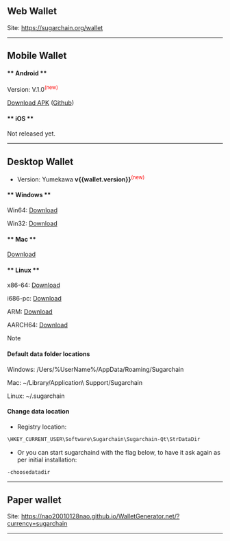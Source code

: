 ## Web Wallet

Site: https://sugarchain.org/wallet

----------------

## Mobile Wallet

<!-- tabs:start -->

#### ** Android **

Version: V.1.0<sup style="color:red">(new)<sup>

[Download APK](https://github.com/sugarchain-project/android_wallet_sugarchain/releases/download/v1.0/Sugar-Wallet-Release-V.1.0.apk)
([Github](https://github.com/sugarchain-project/android_wallet_sugarchain))


#### ** iOS **

Not released yet.

<!-- tabs:end -->

----------------

## Desktop Wallet

- Version: Yumekawa **v{{wallet.version}}**<sup style="color:red">(new)<sup>

<!-- tabs:start -->

#### ** Windows **

Win64: [Download](https://github.com/sugarchain-project/sugarchain/releases/download/v{{wallet.version}}/sugarchain-{{wallet.version}}-win64-setup-unsigned.exe)

Win32: [Download](https://github.com/sugarchain-project/sugarchain/releases/download/v{{wallet.rc_version}}/sugarchain-{{wallet.rc_version}}-win32-setup-unsigned.exe)

#### ** Mac **

[Download](https://github.com/sugarchain-project/sugarchain/releases/download/v{{wallet.version}}/sugarchain-{{wallet.version}}-osx-unsigned.dmg)

#### ** Linux **

x86-64: [Download](https://github.com/sugarchain-project/sugarchain/releases/download/v{{wallet.version}}/sugarchain-{{wallet.version}}-x86_64-linux-gnu.tar.gz)

i686-pc: [Download](https://github.com/sugarchain-project/sugarchain/releases/download/v{{wallet.rc_version}}/sugarchain-{{wallet.rc_version}}-i686-pc-linux-gnu.tar.gz)

ARM: [Download](https://github.com/sugarchain-project/sugarchain/releases/download/v{{wallet.rc_version}}/sugarchain-{{wallet.rc_version}}-arm-linux-gnueabihf.tar.gz)

AARCH64: [Download](https://github.com/sugarchain-project/sugarchain/releases/download/v{{wallet.rc_version}}/sugarchain-{{wallet.rc_version}}-aarch64-linux-gnu.tar.gz)



<!-- tabs:end -->

>[!Note]
>
>#### Default data folder locations
>
>Windows: /Uers/%UserName%/AppData/Roaming/Sugarchain
>
>Mac: ~/Library/Application\ Support/Sugarchain
>
>Linux: ~/.sugarchain
>
>#### Change data location
>
>- Registry location:
>
>```bash
>\HKEY_CURRENT_USER\Software\Sugarchain\Sugarchain-Qt\StrDataDir
>```
>
>- Or you can start sugarchaind with the flag below, to have it ask again as per initial installation:
>
>```bash
>-choosedatadir
>```

----------------

## Paper wallet

Site: https://nao20010128nao.github.io/WalletGenerator.net/?currency=sugarchain

----------------